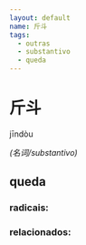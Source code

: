 ```yaml
--- 
layout: default
name: 斤斗 
tags: 
  - outras
  - substantivo
  - queda
--- 
```

# 斤斗 
jīndòu  
 
*(名词/substantivo)*  
## queda 
### radicais: 
### relacionados: 
